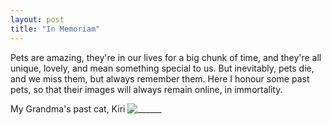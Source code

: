 ```yaml
---
layout: post
title: "In Memoriam"
---
```


Pets are amazing, they're in our lives for a big chunk of time, and they're all unique, lovely, and mean something special to us. But inevitably, pets die, and we miss them, but always remember them. Here I honour some past pets, so that their images will always remain online, in immortality.

My Grandma's past cat, Kiri
![______](/The-Pet-Blog/IMG_35__.jpg)

